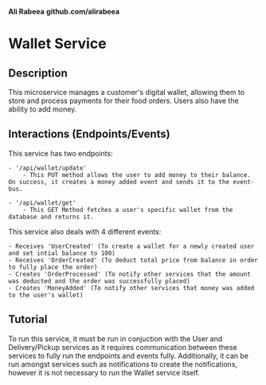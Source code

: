 **Ali Rabeea**
**github.com/alirabeea**

# Wallet Service


## Description

This microservice manages a customer's digital wallet, allowing them to store and process payments for their food orders. Users also have the ability to add money.

## Interactions (Endpoints/Events)

This service has two endpoints:

    - '/api/wallet/update'
        - This PUT method allows the user to add money to their balance. On success, it creates a money added event and sends it to the event-bus.

    - '/api/wallet/get'
        - This GET Method fetches a user's specific wallet from the database and returns it.

This service also deals with 4 different events:

    - Receives 'UserCreated' (To create a wallet for a newly created user and set intial balance to 100)
    - Receives 'OrderCreated' (To deduct total price from balance in order to fully place the order)
    - Creates 'OrderProcessed' (To notify other services that the amount was deducted and the order was successfully placed)
    - Creates 'MoneyAdded' (To notify other services that money was added to the user's wallet)

## Tutorial 

To run this service, it must be run in conjuction with the User and Delivery/Pickup services as it requires communication between these services to fully run the endpoints and events fully. Additionally, it can be run amongst services such as notifications to create the notifications, however it is not necessary to run the Wallet service itself. 